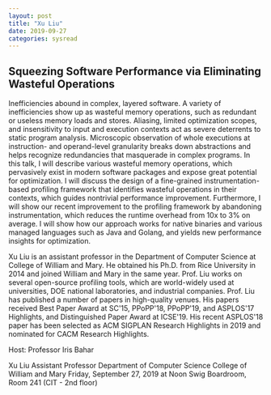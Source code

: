 ```yaml
---
layout: post
title: "Xu Liu"
date: 2019-09-27
categories: sysread
---
```


## Squeezing Software Performance via Eliminating Wasteful Operations

Inefficiencies abound in complex, layered software. A variety of
inefficiencies show up as wasteful memory operations, such as
redundant or useless memory loads and stores. Aliasing, limited
optimization scopes, and insensitivity to input and execution contexts
act as severe deterrents to static program analysis. Microscopic
observation of whole executions at instruction- and operand-level
granularity breaks down abstractions and helps recognize redundancies
that masquerade in complex programs. In this talk, I will describe
various wasteful memory operations, which pervasively exist in modern
software packages and expose great potential for optimization. I will
discuss the design of a fine-grained instrumentation-based profiling
framework that identifies wasteful operations in their contexts, which
guides nontrivial performance improvement. Furthermore, I will show
our recent improvement to the profiling framework by abandoning
instrumentation, which reduces the runtime overhead from 10x to 3% on
average. I will show how our approach works for native binaries and
various managed languages such as Java and Golang, and yields new
performance insights for optimization.

Xu Liu is an assistant professor in the Department of Computer Science
at College of William and Mary. He obtained his Ph.D. from Rice
University in 2014 and joined William and Mary in the same year. Prof.
Liu works on several open-source profiling tools, which are
world-widely used at universities, DOE national laboratories, and
industrial companies. Prof. Liu has published a number of papers in
high-quality venues. His papers received Best Paper Award at SC'15,
PPoPP'18, PPoPP'19, and ASPLOS'17 Highlights, and Distinguished Paper
Award at ICSE'19. His recent ASPLOS'18 paper has been selected as ACM
SIGPLAN Research Highlights in 2019 and nominated for CACM Research
Highlights.  

Host: Professor Iris Bahar

Xu Liu
Assistant Professor
Department of Computer Science 
College of William and Mary
Friday, September 27, 2019 at Noon
Swig Boardroom, Room 241 (CIT - 2nd floor)

